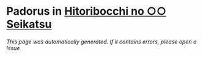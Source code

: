 # Padorus in [Hitoribocchi no ○○ Seikatsu](https://myanimelist.net/manga/89467/Hitoribocchi_no_○○_Seikatsu)

###### This page was automatically generated. If it contains errors, please open a Issue.

